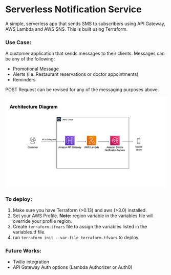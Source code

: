 # Serverless Notification Service

A simple, serverless app that sends SMS to subscribers using API Gateway, AWS Lambda and AWS SNS. This is built using Terraform.

### Use Case:

A customer application that sends messages to their clients. Messages can be any of the following:

- Promotional Message
- Alerts (i.e. Restaurant reservations or doctor appointments)
- Reminders

POST Request can be revised for any of the messaging purposes above.

![Architecture Diagram](arch.png)

### To deploy:

1. Make sure you have Terraform (>0.13) and aws (>3.0) installed.
2. Set your AWS Profile. **Note:** region variable in the variables file will override your profile region.
3. Create ```terraform.tfvars``` file to assign the variables listed in the variables.tf file.
4. run ```terraform init --var-file terraform.tfvars``` to deploy.

### Future Works:

- Twilio integration 
- API Gateway Auth options (Lambda Authorizer or Auth0)